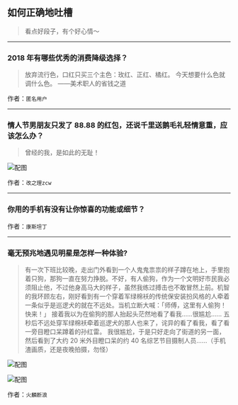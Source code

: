 ## 如何正确地吐槽

> 看点好段子，有个好心情～


 
---

### 2018 年有哪些优秀的消费降级选择？

> 放弃流行色，口红只买三个主色：玫红、正红、橘红。
> 今天想要什么色就调什么色。
> ——美术职人的省钱之道


作者：`匿名用户`

---

### 情人节男朋友只发了 88.88 的红包，还说千里送鹅毛礼轻情意重，应该怎么办？

> 曾经的我，是如此的无耻！



![配图](http://pic1.zhimg.com/70/v2-fcc0b562a65afe0ed172bd50c803ed78_b.jpg)


作者：`改之理zcw`

---

### 你用的手机有没有让你惊喜的功能或细节？

> 


作者：`康斯坦丁`

---

### 毫无预兆地遇见明星是怎样一种体验?

> 有一次下班比较晚，走出门外看到一个人鬼鬼祟祟的样子蹲在地上，手里抱着只狗，那狗一直在努力挣脱。不好，有人偷狗，作为一个文明好市民我必须阻止他，不过他身高马大的样子，虽然我练过搏击也不敢冒然上前。机智的我环顾左右，刚好看到有一个穿着军绿棉袄的传统保安装扮风格的人牵着一条似乎是巡逻犬的就在不远处。当机立断大喊：「师傅，这里有人偷狗！快来！」
> 接着我以为在偷狗的那人抬起头茫然地看了看我……很尴尬……
> 五秒后不远处穿军绿棉袄牵着巡逻犬的那人也来了，诧异的看了看我，看了看一旁目瞪口呆蹲着的孙红雷。
> 我很尴尬，于是只好走向了街道的另一面，然后看到了大约 20 米外目瞪口呆的约 40 名综艺节目摄制人员……（手机渣画质，还是夜晚拍摄，勿怪）



![配图](http://pic2.zhimg.com/70/v2-b8417bf7f35708a5fae2d4225b0f187d_b.jpg)



![配图](http://pic4.zhimg.com/70/v2-b2a334c704a3e4194d0170d76b1a6aef_b.jpg)


作者：`火麟断浪`